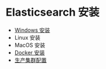 # Elasticsearch 安装

- [Windows 安装](Windows.md)
- Linux 安装
- MacOS 安装
- [Docker 安装](Docker.md)
- [生产集群配置](Prod.md)

